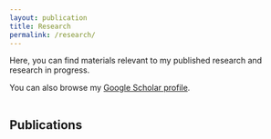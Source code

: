 ```yaml
---
layout: publication
title: Research
permalink: /research/
---
```

<!---
[//]: # {% include image.html url="/images/falklands-rally-1982.jpg" caption="Argentine citizens rally in April 1982 at May Square in Buenos Aires, demonstrating support for their government's recent invasion of the British-held Falkland Islands. (Panta Astiazaran, AFP, Getty Images)" width=400 align="right" %}
-->

Here, you can find materials relevant to my published research and research in progress. 

<!--
I also provide titles for some working papers and works in progress below. I provide full links for these papers when I believe they are ready for peer review. Feel free to contact me if you are interested in some of these projects. [My CV](http://pragmaticlab.net/cv/) contains more information about where some of these projects are in the peer review process.
-->

You can also browse my <a href="http://scholar.google.com/citations?user=gz-6ugcAAAAJ" target="_blank">Google Scholar profile</a>.

<hr style="clear:both;visibility: hidden;" />  

## Publications

<!---
## Publications

## Working Papers and Works in Progress

"[External Territorial Threats and Tolerance of Corruption: A Private/Government Distinction](/research/external-territorial-threats-and-tolerance-of-corruption-a-privategovernment-distinction/)." 

"Understanding Carrots and Sticks in U.S. Aid Allocation: The Case of the Middle East."

"U.S. Presidents, Human Rights, and Economic Aid from Truman to Obama: A Mixed Effects Approach"

"Convergence or Divergence? The Unique Effect of Territorial Threats on Attitudes toward Authoritarian Leaders"
-->

